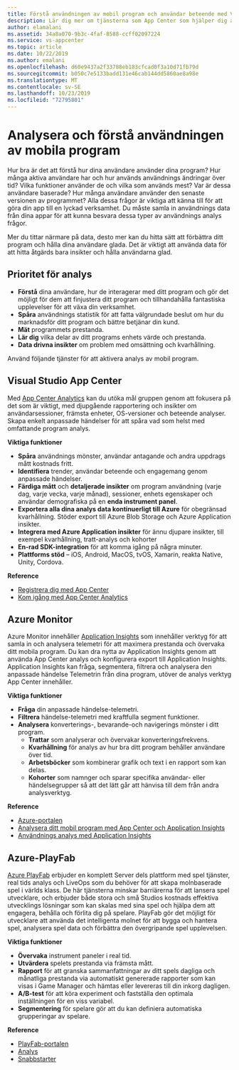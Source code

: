 ```yaml
---
title: Förstå användningen av mobil program och användar beteende med Visual Studio App Center-och Azure-tjänster
description: Lär dig mer om tjänsterna som App Center som hjälper dig att fatta smarta affärs beslut genom att förstå hur användare använder ditt mobila program.
author: elamalani
ms.assetid: 34a8a070-9b3c-4faf-8588-ccff02097224
ms.service: vs-appcenter
ms.topic: article
ms.date: 10/22/2019
ms.author: emalani
ms.openlocfilehash: d60e9437a2f33788eb183cfcad0f3a10d71fb79d
ms.sourcegitcommit: b050c7e5133badd131e46cab144dd5860ae8a98e
ms.translationtype: MT
ms.contentlocale: sv-SE
ms.lasthandoff: 10/23/2019
ms.locfileid: "72795801"
---
```

# <a name="analyze-and-understand-usage-of-mobile-applications"></a>Analysera och förstå användningen av mobila program
Hur bra är det att förstå hur dina användare använder dina program? Hur många aktiva användare har och hur används användnings ändringar över tid? Vilka funktioner använder de och vilka som används mest? Var är dessa användare baserade? Hur många användare använder den senaste versionen av programmet? Alla dessa frågor är viktiga att känna till för att göra din app till en lyckad verksamhet. Du måste samla in användnings data från dina appar för att kunna besvara dessa typer av användnings analys frågor.

Mer du tittar närmare på data, desto mer kan du hitta sätt att förbättra ditt program och hålla dina användare glada. Det är viktigt att använda data för att hitta åtgärds bara insikter och hålla användarna glad.

## <a name="importance-of-analytics"></a>Prioritet för analys
- **Förstå** dina användare, hur de interagerar med ditt program och gör det möjligt för dem att finjustera ditt program och tillhandahålla fantastiska upplevelser för att växa din verksamhet.
- **Spåra** användnings statistik för att fatta välgrundade beslut om hur du marknadsför ditt program och bättre betjänar din kund.
- **Mät** programmets prestanda.
- **Lär dig** vilka delar av ditt programs enhets värde och prestanda.
- **Data drivna insikter** om problem med omsättning och kvarhållning.

Använd följande tjänster för att aktivera analys av mobil program.

## <a name="visual-studio-app-center"></a>Visual Studio App Center
Med [App Center Analytics](/appcenter/analytics/) kan du utöka mål gruppen genom att fokusera på det som är viktigt, med djupgående rapportering och insikter om användarsessioner, främsta enheter, OS-versioner och beteende analyser. Skapa enkelt anpassade händelser för att spåra vad som helst med omfattande program analys.

   **Viktiga funktioner**
   - **Spåra** användnings mönster, användar antagande och andra uppdrags mått kostnads fritt.
   - **Identifiera** trender, användar beteende och engagemang genom anpassade händelser.
   - **Färdiga mått** och **detaljerade insikter** om program användning (varje dag, varje vecka, varje månad), sessioner, enhets egenskaper och användar demografiska på en **enda instrument panel**.
   - **Exportera alla dina analys data kontinuerligt till Azure** för obegränsad kvarhållning. Stöder export till Azure Blob Storage och Azure Application insikter.
   - **Integrera med Azure Application insikter** för ännu djupare insikter, till exempel kvarhållning, tratt-analys och kohorter
   - **En-rad SDK-integration** för att komma igång på några minuter.
   - **Plattforms stöd** – iOS, Android, MacOS, tvOS, Xamarin, reakta Native, Unity, Cordova.

   **Reference**
   - [Registrera dig med App Center](https://appcenter.ms/signup?utm_source=Mobile%20Development%20Docs&utm_medium=Azure&utm_campaign=New%20azure%20docs)
   - [Kom igång med App Center Analytics](/appcenter/analytics/)

## <a name="azure-monitor"></a>Azure Monitor
Azure Monitor innehåller [Application Insights](/azure/azure-monitor/app/app-insights-overview) som innehåller verktyg för att samla in och analysera telemetri för att maximera prestanda och övervaka ditt mobila program. Du kan dra nytta av Application Insights genom att använda App Center analys och konfigurera export till Application Insights. Application Insights kan fråga, segmentera, filtrera och analysera den anpassade händelse Telemetrin från dina program, utöver de analys verktyg App Center innehåller.

**Viktiga funktioner**
   - **Fråga** din anpassade händelse-telemetri.
   - **Filtrera** händelse-telemetri med kraftfulla segment funktioner.
   - **Analysera** konverterings-, bevarande-och navigerings mönster i ditt program.
     - **Trattar** som analyserar och övervakar konverteringsfrekvens.
     - **Kvarhållning** för analys av hur bra ditt program behåller användare över tid.
     - **Arbetsböcker** som kombinerar grafik och text i en rapport som kan delas.
     - **Kohorter** som namnger och sparar specifika användar- eller händelsegrupper så att det lätt går att hänvisa till dem från andra analysverktyg.

**Reference**
- [Azure-portalen](https://portal.azure.com/)
- [Analysera ditt mobil program med App Center och Application Insights](/azure/azure-monitor/learn/mobile-center-quickstart)
- [Användnings analys med Application Insights](/azure/azure-monitor/app/usage-overview)

## <a name="azure-playfab"></a>Azure-PlayFab
[Azure PlayFab](https://playfab.com/) erbjuder en komplett Server dels plattform med spel tjänster, real tids analys och LiveOps som du behöver för att skapa molnbaserade spel i världs klass. De här tjänsterna minskar barriärerna för att lansera spel utvecklare, och erbjuder både stora och små Studios kostnads effektiva utvecklings lösningar som kan skalas med sina spel och hjälpa dem att engagera, behålla och förlita dig på spelare. PlayFab gör det möjligt för utvecklare att använda det intelligenta molnet för att bygga och hantera spel, analysera spel data och förbättra den övergripande spel upplevelsen.

**Viktiga funktioner**
   - **Övervaka** instrument paneler i real tid.
   - **Utvärdera** spelets prestanda via främsta mått.
   - **Rapport** för att granska sammanfattningar av ditt spels dagliga och månatliga prestanda via automatiskt genererade rapporter som kan visas i Game Manager och hämtas eller levereras till din inkorg dagligen.
   - **A/B-test** för att köra experiment och fastställa den optimala inställningen för en viss variabel.
   - **Segmentering** för spelare gör att du kan definiera automatiska grupperingar av spelare.
    
**Reference**
- [PlayFab-portalen](https://developer.playfab.com/en-US/sign-up)
- [Analys](/gaming/playfab/#pivot=documentation&panel=analytics)
- [Snabbstarter](/gaming/playfab/#pivot=documentation&panel=quickstarts)    
